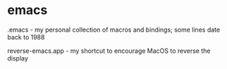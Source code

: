 # emacs

.emacs - my personal collection of macros and bindings; some lines date back to 1988

reverse-emacs.app - my shortcut to encourage MacOS to reverse the display


